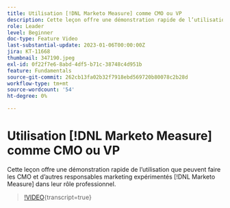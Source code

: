 ```yaml
---
title: Utilisation [!DNL Marketo Measure] comme CMO ou VP
description: Cette leçon offre une démonstration rapide de l’utilisation que peuvent faire les CMO et d’autres responsables marketing expérimentés [!DNL Marketo Measure] dans leur rôle professionnel.
role: Leader
level: Beginner
doc-type: Feature Video
last-substantial-update: 2023-01-06T00:00:00Z
jira: KT-11668
thumbnail: 347190.jpeg
exl-id: 0f22f7e6-8abd-4df5-b71c-38748c4d951b
feature: Fundamentals
source-git-commit: 262cb13fa02b32f7918ebd569720b80078c2b28d
workflow-type: tm+mt
source-wordcount: '54'
ht-degree: 0%

---
```


# Utilisation [!DNL Marketo Measure] comme CMO ou VP

Cette leçon offre une démonstration rapide de l’utilisation que peuvent faire les CMO et d’autres responsables marketing expérimentés [!DNL Marketo Measure] dans leur rôle professionnel.

>[!VIDEO](https://video.tv.adobe.com/v/347190/?learn=on){transcript=true}
